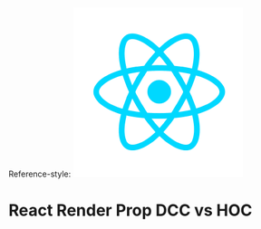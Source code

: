 Reference-style:
![alt text][logo]

[logo]: https://github.com/nudelx/Dynamic-Composition---render-prop/raw/master/media/react-logo.png "Logo Title Text 2"

# React Render Prop DCC vs HOC
